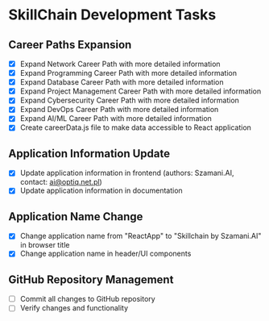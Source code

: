 # SkillChain Development Tasks

## Career Paths Expansion
- [x] Expand Network Career Path with more detailed information
- [x] Expand Programming Career Path with more detailed information
- [x] Expand Database Career Path with more detailed information
- [x] Expand Project Management Career Path with more detailed information
- [x] Expand Cybersecurity Career Path with more detailed information
- [x] Expand DevOps Career Path with more detailed information
- [x] Expand AI/ML Career Path with more detailed information
- [x] Create careerData.js file to make data accessible to React application

## Application Information Update
- [x] Update application information in frontend (authors: Szamani.AI, contact: ai@optiq.net.pl)
- [x] Update application information in documentation

## Application Name Change
- [x] Change application name from "ReactApp" to "Skillchain by Szamani.AI" in browser title
- [x] Change application name in header/UI components

## GitHub Repository Management
- [ ] Commit all changes to GitHub repository
- [ ] Verify changes and functionality

